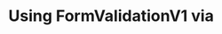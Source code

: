# Using FormValidationV1 via <script> Tag

You can use FormValidationV1 in any HTML page by including the global IIFE bundle and initializing it with your configuration.

## 1. Include the Bundle

```html
<script src="/dist/global/form-validation.iife.js"></script>
```

> Adjust the path as needed for your deployment.

## 2. Initialize the System

```html
<script>
document.addEventListener('DOMContentLoaded', function() {
  if (!window.FormValidation) {
    console.error('FormValidation not loaded!');
    return;
  }
  const config = {
    http: {
      baseUrl: 'https://api.example.com',
      timeout: 5000,
      headers: { 'Content-Type': 'application/json' }
    },
    fieldOverrides: {
      email: { http: { baseUrl: 'https://auth.example.com', endpoint: '/api/email-validation' } }
    },
    validateOnBlur: true,
    validateOnChange: false,
    debounceDelay: 300,
    enableRemoteValidation: true,
    ui: {
      errorClass: 'validation-error',
      successClass: 'validation-success',
      errorContainerClass: 'error-message',
      showValidationIcons: true
    }
  };
  window.FormValidation.initializeFormValidation(config, {
    enableDebug: true,
    autoAttachToForms: true
  });
});
</script>
```

## 3. Add Validation Attributes to Your Form Fields

```html
<input type="email" name="email" data-rule-required="true" data-rule-email="true" />
```

See the comprehensive demo for more advanced usage. 

## Example: Password Confirmation with Match Validator

```html
<input type="password" id="password" name="password" data-rule-required="true" />
<input type="password" id="confirmPassword" name="confirmPassword" data-rule-required="true" data-rule-match="password" />
```

- The `data-rule-match="password"` attribute ensures the value matches the field with name or id `password`. 